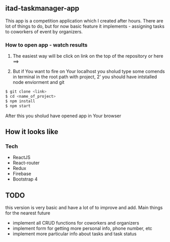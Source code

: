## itad-taskmanager-app


This app is a competition application which I created after hours. 
There are lot of things to do, but for now basic feature it implements - assigning tasks to coworkers of event by organizers.

### How to open app - watch results

1) The easiest way will be click on link on the top of the repository or here ==>

2) But if You want to fire on Your localhost you sholud type some comends in terminal in the root path with project, 
2' you should have intstalled node enviorment and git

```sh
$ git clone <link>
$ cd <name_of_project>
$ npm install 
$ npm start
```

After this you sholud have opened app in Your browser

## How it looks like 



### Tech

 - ReactJS
 - React-router
 - Redux
 - Firebase
 - Bootstrap 4
 
 ## TODO
 
 this version is very basic and have a lot of to improve and add. 
 Main things for the nearest future
 
 - implement all CRUD functions for coworkers and organizers
 - implement form for getting more personal info, phone number, etc
 - implement more particular info about tasks and task status
 
 
 
